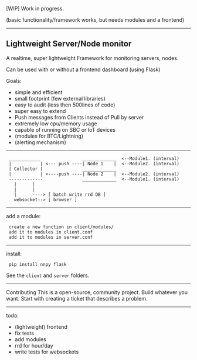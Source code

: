 
[WIP]
Work in progress.

(basic functionality/framework works, but needs modules and a frontend)

------------------------

Lightweight Server/Node monitor
---------------

A realtime, super lightweight Framework for monitoring servers, nodes.

Can be used with or without a frontend dashboard (using Flask)


Goals:
- simple and efficient
- small footprint (few external libraries)
- easy to audit (less then 500lines of code)
- super easy to extend
- Push messages from Clients instead of Pull by server
- extremely low cpu/memory usage
- capable of running on SBC or IoT devices
- (modules for BTC/Lightning)
- (alerting mechanism)

------------

     ____________                _____________  <--Module1. (interval)
     |           | <--- push ----| Node 1    |  <--Module2. (interval)
     | Collector |               _____________                 
     |           | <----push ----| Node 2    |  <--Module2. (interval)
     -------------               _____________  <--Module1. (interval)     
       |      |                                   
       |      |
       |      ----> [ batch write rrd DB ]
       websocket--> [ browser ]


------------
add a module:

     create a new function in client/modules/
     add it to modules in client.conf
     add it to modules in server.conf

-----------
install:

     pip install nnpy flask

See the `client` and `server` folders.

------------

Contributing
This is a open-source, community project.
Build whatever you want. Start with creating a ticket that describes a problem.


---------

todo:
 - (lightweight) frontend
 - fix tests
 - add modules
 - rrd for hour/day
 - write tests for websockets
